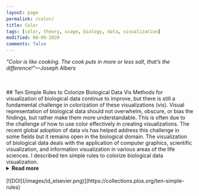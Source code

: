 ```yaml
---
layout: page
permalink: /color/
title: Color
tags: [color, theory, usage, biology, data, visualization]
modified: 08-09-2020
comments: false
---
```


_"Color is like cooking.  The cook puts in more or less salt, that’s the difference!”_—Joseph Albers

<br/>
<br/>
## Ten Simple Rules to Colorize Biological Data Vis
Methods for visualization of biological data continue to improve, but there is still a fundamental challenge in colorization of these visualizations (vis).  Visual representation of biological data should not overwhelm, obscure, or bias the findings, but rather make them more understandable.  This is often due to the challenge of how to use color effectively in creating visualizations.  The recent global adoption of data vis has helped address this challenge in some fields but it remains open in the biological domain.  The visualization of biological data deals with the application of computer graphics, scientific visualization, and information visualization in various areas of the life sciences.  I described ten simple rules to colorize biological data visualization.
<details><summary><b>Read more</b></summary>
<p>
<ol>
<li>Identify the Nature of your Data</li>
<li>Select a Color Space</li>
<li>Create a Color Palette based on the selected Color Space
<li>Apply the Color Palette to your Data Set for Visualization</li>
<li>Check for Color Context in your Data Vis after the Color Palette is Applied</li>
<li>Evaluate Interactions of Colors in your Data Visualization</li>
<li>Be Aware of Color Conventions and Definitions in your particular discipline</li>
<li>Assess Color Deficiencies</li>
<li>Consider Web Content Accessibility and Print Realities</li>
<li>Get it right in Black & White</li>
</ol>
</p>
</details>
<br/>
[![DOI](/images/id_elsevier.png)](https://collections.plos.org/ten-simple-rules)
